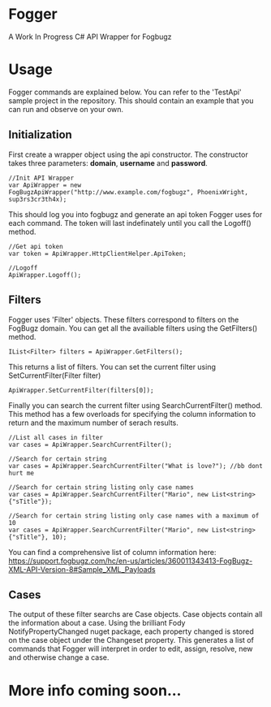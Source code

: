# Fogger
A Work In Progress C# API Wrapper for Fogbugz

# Usage
Fogger commands are explained below. You can refer to the 'TestApi' sample project in the repository. This should contain an example that you can run and observe on your own.

## Initialization
First create a wrapper object using the api constructor. The constructor takes three parameters: **domain**, **username** and **password**.
```
//Init API Wrapper
var ApiWrapper = new FogBugzApiWrapper("http://www.example.com/fogbugz", PhoenixWright, sup3rs3cr3th4x);
```
This should log you into fogbugz and generate an api token Fogger uses for each command. The token will last indefinately until you call the Logoff() method.
```
//Get api token
var token = ApiWrapper.HttpClientHelper.ApiToken;

//Logoff
ApiWrapper.Logoff();
```
## Filters
Fogger uses 'Filter' objects. These filters correspond to filters on the FogBugz domain. You can get all the availiable filters using the GetFilters() method.
```
IList<Filter> filters = ApiWrapper.GetFilters();
```
This returns a list of filters. You can set the current filter using SetCurrentFilter(Filter filter)
```
ApiWrapper.SetCurrentFilter(filters[0]);
```
Finally you can search the current filter using SearchCurrentFilter() method. This method has a few overloads for specifying the column information to return and the maximum number of serach results.
```
//List all cases in filter
var cases = ApiWrapper.SearchCurrentFilter();

//Search for certain string
var cases = ApiWrapper.SearchCurrentFilter("What is love?"); //bb dont hurt me

//Search for certain string listing only case names
var cases = ApiWrapper.SearchCurrentFilter("Mario", new List<string>{"sTitle"});

//Search for certain string listing only case names with a maximum of 10
var cases = ApiWrapper.SearchCurrentFilter("Mario", new List<string>{"sTitle"}, 10);
```
You can find a comprehensive list of column information here: https://support.fogbugz.com/hc/en-us/articles/360011343413-FogBugz-XML-API-Version-8#Sample_XML_Payloads

## Cases
The output of these filter searchs are Case objects.
Case objects contain all the information about a case. Using the brilliant Fody NotifyPropertyChanged nuget package, each property changed is stored on the case object under the Changeset property. This generates a list of commands that Fogger will interpret in order to edit, assign, resolve, new and otherwise change a case.

# More info coming soon...
